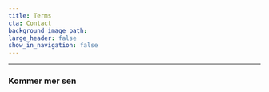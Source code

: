 ```yaml
---
title: Terms
cta: Contact
background_image_path:
large_header: false
show_in_navigation: false
---
```


----

### Kommer mer sen